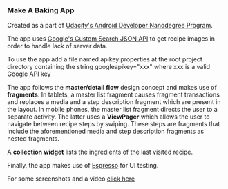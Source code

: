### Make A Baking App

Created as a part of [Udacity's Android Developer Nanodegree Program](https://www.udacity.com/course/android-developer-nanodegree-by-google--nd801).

The app uses [Google's Custom Search JSON API](https://developers.google.com/custom-search/) to get recipe
images in order to handle lack of server data.

To use the app add a file named apikey.properties at the root project directory containing the string
googleapikey="xxx"
where xxx is a valid Google API key

The app follows the **master/detail flow** design concept and makes use of **fragments**.
In tablets, a master list fragment causes fragment transactions and replaces a media and a step
description fragment which are present in the layout.
In mobile phones, the master list fragment directs the user to a separate activity. The latter uses
a **ViewPager** which allows the user to navigate between recipe steps by swiping. These steps are
fragments that include the aforementioned media and step description fragments as nested fragments.

A **collection widget** lists the ingredients of the last visited recipe.

Finally, the app makes use of [Espresso](https://developer.android.com/training/testing/espresso/) for UI testing.

For some screenshots and a video [click here](https://drive.google.com/open?id=1kw5RLf5YrrPw3ref5RDEcCv6_Ku2TH8g)